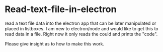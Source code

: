 # Read-text-file-in-electron
read a text file data into the electron app that can be later manipulated or placed in listboxes.
I am new to electron/node and would like to get this to read data in a file. Right now it only reads the could and prints the "code".

Please give insight as to how to make this work.
